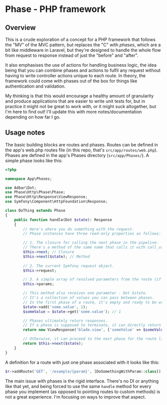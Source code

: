 # Phase - PHP framework

## Overview

This is a crude exploration of a concept for a PHP framework that follows the "MV" of the MVC pattern, but replaces the "C" with _phases_, which are a bit like middleware in Laravel, but they're designed to handle the whole flow from request to response instead of just the "before" and "after".

It also emphasises the use of actions for handling business logic, the idea being that you can combine phases and actions to fulfil any request without having to write controller actions unique to each route. In theory, the framework could come with phases out of the box for things like authentication and validation.

My thinking is that this would encourage a healthy amount of granularity and produce applications that are easier to write unit tests for, but in practice it might not be great to work with, or it might suck altogether, but I'm here to find out! I'll update this with more notes/documentation depending on how far I go.

## Usage notes

The basic building blocks are routes and phases. Routes can be defined in the app's web.php routes file (in this repo, that's `src/app/routes/web.php`). Phases are defined in the app's Phases directory (`src/app/Phases/`). A simple phase looks like this:

```php
<?php

namespace App\Phases;

use Adbar\Dot;
use Phase\Http\Phase\Phase;
use Phase\Http\Response\ViewResponse;
use Symfony\Component\HttpFoundation\Response;

class DoThing extends Phase
{
    public function handle(Dot $state): Response
    {
        // Here's where you do something with the request.
        // Phase instances have three read-only properties as follows:

        // 1. The closure for calling the next phase in the pipeline.
        // There's a method of the same name that calls it with call_user_func.
        $this->next; // Closure
        $this->next($state); // Method
        
        // 2. The current Symfony request object.
        $this->request;

        // 3. A simple array of resolved parameters from the route (if any).
        $this->params;

        // This method also receives one parameter - Dot $state.
        // It's a collection of values you can pass between phases.
        // In the first phase of a route, it's empty and ready to be written to.
        $state->add('some.value', 1);
        $someValue = $state->get('some.value'); // 1

        // Phases ultimately return responses.
        // If a phase is supposed to terminate, it can directly return a response like this:
        return new ViewResponse('blade.view', ['someValue' => $someValue]);

        // Otherwise, it can proceed to the next phase for the route like this:
        return $this->next($state);
    }
}
```

A definition for a route with just one phase associated with it looks like this:

```php
$r->addRoute('GET', '/example/{param}', [DoSomethingWithParam::class]);
```

The main issue with phases is the rigid interface. There's no DI or anything like that yet, and being forced to use the same `handle` method for every phase you implement (as opposed to pointing routes to custom methods) is not a great experience. I'm focusing on ways to improve that aspect.
